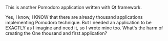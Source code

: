 This is another Pomodoro application written with Qt framework.

Yes, I know, I KNOW that there are already thousand applications implementing Pomodoro technique. But I needed an application to be EXACTLY as I imagine and need it, so I wrote mine too. What's the harm of creating the One thousand and first application?
